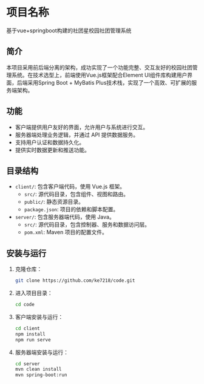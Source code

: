 # 项目名称
基于vue+springboot构建的社团星校园社团管理系统
## 简介

本项目采用前后端分离的架构，成功实现了一个功能完整、交互友好的校园社团管理系统。在技术选型上，前端使用Vue.js框架配合Element UI组件库构建用户界面，后端采用Spring Boot + MyBatis Plus技术栈，实现了一个高效、可扩展的服务端架构。

## 功能

- 客户端提供用户友好的界面，允许用户与系统进行交互。
- 服务器端处理业务逻辑，并通过 API 提供数据服务。
- 支持用户认证和数据持久化。
- 提供实时数据更新和推送功能。

## 目录结构

- `client/`: 包含客户端代码，使用 Vue.js 框架。
  - `src/`: 源代码目录，包含组件、视图和路由。
  - `public/`: 静态资源目录。
  - `package.json`: 项目的依赖和脚本配置。
- `server/`: 包含服务器端代码，使用 Java。
  - `src/`: 源代码目录，包含控制器、服务和数据访问层。
  - `pom.xml`: Maven 项目的配置文件。

## 安装与运行

1. 克隆仓库：
   ```bash
   git clone https://github.com/ke7218/code.git
   ```

2. 进入项目目录：
   ```bash
   cd code
   ```

3. 客户端安装与运行：
   ```bash
   cd client
   npm install
   npm run serve
   ```

4. 服务器端安装与运行：
   ```bash
   cd server
   mvn clean install
   mvn spring-boot:run
   ```
